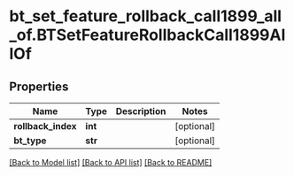 # bt_set_feature_rollback_call1899_all_of.BTSetFeatureRollbackCall1899AllOf

## Properties
Name | Type | Description | Notes
------------ | ------------- | ------------- | -------------
**rollback_index** | **int** |  | [optional] 
**bt_type** | **str** |  | [optional] 

[[Back to Model list]](../README.md#documentation-for-models) [[Back to API list]](../README.md#documentation-for-api-endpoints) [[Back to README]](../README.md)


